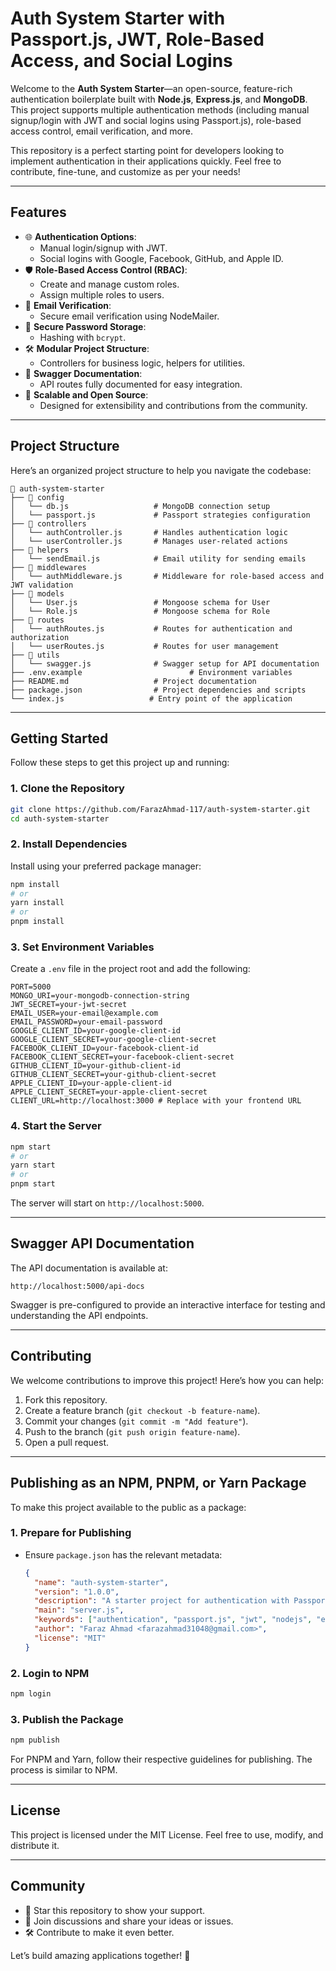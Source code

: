 # **Auth System Starter with Passport.js, JWT, Role-Based Access, and Social Logins**

Welcome to the **Auth System Starter**—an open-source, feature-rich authentication boilerplate built with **Node.js**, **Express.js**, and **MongoDB**. This project supports multiple authentication methods (including manual signup/login with JWT and social logins using Passport.js), role-based access control, email verification, and more.

This repository is a perfect starting point for developers looking to implement authentication in their applications quickly. Feel free to contribute, fine-tune, and customize as per your needs!

---

## **Features**

- 🌐 **Authentication Options**:
  - Manual login/signup with JWT.
  - Social logins with Google, Facebook, GitHub, and Apple ID.
- 🛡 **Role-Based Access Control (RBAC)**:
  - Create and manage custom roles.
  - Assign multiple roles to users.
- 📧 **Email Verification**:
  - Secure email verification using NodeMailer.
- 🔐 **Secure Password Storage**:
  - Hashing with `bcrypt`.
- 🛠 **Modular Project Structure**:
  - Controllers for business logic, helpers for utilities.
- 📖 **Swagger Documentation**:
  - API routes fully documented for easy integration.
- 🚀 **Scalable and Open Source**:
  - Designed for extensibility and contributions from the community.

---

## **Project Structure**

Here’s an organized project structure to help you navigate the codebase:

```
📂 auth-system-starter
├── 📁 config
│   └── db.js                   # MongoDB connection setup
│   └── passport.js             # Passport strategies configuration
├── 📁 controllers
│   └── authController.js       # Handles authentication logic
│   └── userController.js       # Manages user-related actions
├── 📁 helpers
│   └── sendEmail.js            # Email utility for sending emails
├── 📁 middlewares
│   └── authMiddleware.js       # Middleware for role-based access and JWT validation
├── 📁 models
│   └── User.js                 # Mongoose schema for User
│   └── Role.js                 # Mongoose schema for Role
├── 📁 routes
│   └── authRoutes.js           # Routes for authentication and authorization
│   └── userRoutes.js           # Routes for user management
├── 📁 utils
│   └── swagger.js              # Swagger setup for API documentation
├── .env.example                        # Environment variables
├── README.md                   # Project documentation
├── package.json                # Project dependencies and scripts
└── index.js                   # Entry point of the application
```

---

## **Getting Started**

Follow these steps to get this project up and running:

### 1. **Clone the Repository**

```bash
git clone https://github.com/FarazAhmad-117/auth-system-starter.git
cd auth-system-starter
```

### 2. **Install Dependencies**

Install using your preferred package manager:

```bash
npm install
# or
yarn install
# or
pnpm install
```

### 3. **Set Environment Variables**

Create a `.env` file in the project root and add the following:

```env
PORT=5000
MONGO_URI=your-mongodb-connection-string
JWT_SECRET=your-jwt-secret
EMAIL_USER=your-email@example.com
EMAIL_PASSWORD=your-email-password
GOOGLE_CLIENT_ID=your-google-client-id
GOOGLE_CLIENT_SECRET=your-google-client-secret
FACEBOOK_CLIENT_ID=your-facebook-client-id
FACEBOOK_CLIENT_SECRET=your-facebook-client-secret
GITHUB_CLIENT_ID=your-github-client-id
GITHUB_CLIENT_SECRET=your-github-client-secret
APPLE_CLIENT_ID=your-apple-client-id
APPLE_CLIENT_SECRET=your-apple-client-secret
CLIENT_URL=http://localhost:3000 # Replace with your frontend URL
```

### 4. **Start the Server**

```bash
npm start
# or
yarn start
# or
pnpm start
```

The server will start on `http://localhost:5000`.

---

## **Swagger API Documentation**

The API documentation is available at:

```
http://localhost:5000/api-docs
```

Swagger is pre-configured to provide an interactive interface for testing and understanding the API endpoints.

---

## **Contributing**

We welcome contributions to improve this project! Here’s how you can help:

1. Fork this repository.
2. Create a feature branch (`git checkout -b feature-name`).
3. Commit your changes (`git commit -m "Add feature"`).
4. Push to the branch (`git push origin feature-name`).
5. Open a pull request.

---

## **Publishing as an NPM, PNPM, or Yarn Package**

To make this project available to the public as a package:

### 1. **Prepare for Publishing**

- Ensure `package.json` has the relevant metadata:
  ```json
  {
    "name": "auth-system-starter",
    "version": "1.0.0",
    "description": "A starter project for authentication with Passport.js, JWT, and role-based access control.",
    "main": "server.js",
    "keywords": ["authentication", "passport.js", "jwt", "nodejs", "express"],
    "author": "Faraz Ahmad <farazahmad31048@gmail.com>",
    "license": "MIT"
  }
  ```

### 2. **Login to NPM**

```bash
npm login
```

### 3. **Publish the Package**

```bash
npm publish
```

For PNPM and Yarn, follow their respective guidelines for publishing. The process is similar to NPM.

---

## **License**

This project is licensed under the MIT License. Feel free to use, modify, and distribute it.

---

## **Community**

- 🌟 Star this repository to show your support.
- 💬 Join discussions and share your ideas or issues.
- 🛠 Contribute to make it even better.

Let’s build amazing applications together! 🚀
